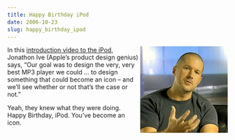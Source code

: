```yaml
---
title: Happy Birthday iPod
date: 2006-10-23
slug: happy_birthday_ipod
---
```

<p><a href="http://youtube.com/watch?v=TSqNHGJw2qI"><img src="/assets/img/ive.jpg" border="0" height="199" width="200" alt="ive.jpg" align="right" class="imgright" /></a>In this <a href="http://youtube.com/watch?v=TSqNHGJw2qI">introduction video to the iPod</a>, Jonathon Ive (Apple&#8217;s product design genius) says, &#8220;Our goal was to design the very, very best MP3 player we could &#8230; to design something that could become an icon &#8211; and we&#8217;ll see whether or not that&#8217;s the case or not.&#8221;</p>

<p>Yeah, they knew what they were doing. Happy Birthday, iPod. You&#8217;ve become an icon.</p>